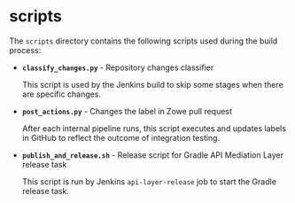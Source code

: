 scripts
=======

The `scripts` directory contains the following scripts used during the build process:

- **`classify_changes.py`** - Repository changes classifier

    This script is used by the Jenkins build to skip some stages when there are specific changes. 

- **`post_actions.py`** - Changes the label in Zowe pull request

    After each internal pipeline runs, this script executes and updates labels in GitHub to reflect the outcome of integration testing.

- **`publish_and_release.sh`** - Release script for Gradle API Mediation Layer release task

    This script is run by Jenkins `api-layer-release` job to start the Gradle release task.

